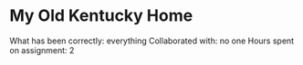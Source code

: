 # My Old Kentucky Home
What has been correctly: everything
Collaborated with: no one
Hours spent on assignment: 2